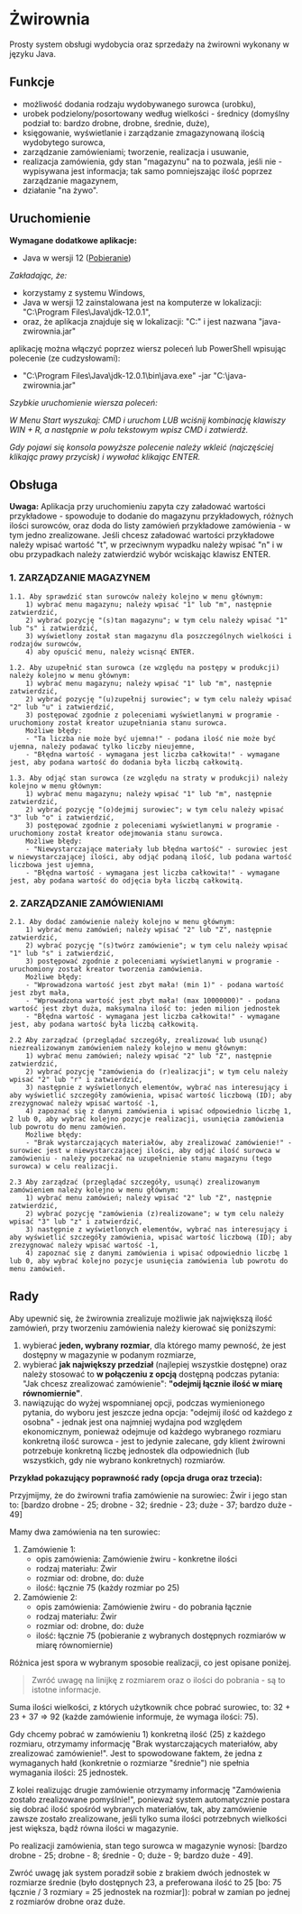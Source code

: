 ﻿# Żwirownia

Prosty system obsługi wydobycia oraz sprzedaży na żwirowni wykonany w języku Java.



## Funkcje
- możliwość dodania rodzaju wydobywanego surowca (urobku),
- urobek podzielony/posortowany według wielkości - średnicy (domyślny podział to: bardzo drobne, drobne, średnie, duże),
- księgowanie, wyświetlanie i zarządzanie zmagazynowaną ilością wydobytego surowca,
- zarządzanie zamówieniami; tworzenie, realizacja i usuwanie,
- realizacja zamówienia, gdy stan "magazynu" na to pozwala, jeśli nie - wypisywana jest informacja; tak samo pomniejszając ilość poprzez zarządzanie magazynem,
- działanie "na żywo".



## Uruchomienie
**Wymagane dodatkowe aplikacje:**
- Java w wersji 12 ([Pobieranie](https://www.oracle.com/technetwork/java/javase/downloads/jdk12-downloads-5295953.html))

_Zakładając, że:_
- korzystamy z systemu Windows,
- Java w wersji 12 zainstalowana jest na komputerze w lokalizacji: "C:\Program Files\Java\jdk-12.0.1",
- oraz, że aplikacja znajduje się w lokalizacji: "C:\" i jest nazwana "java-zwirownia.jar"

aplikację można włączyć poprzez wiersz poleceń lub PowerShell wpisując polecenie (ze cudzysłowami):
- "C:\Program Files\Java\jdk-12.0.1\bin\java.exe" -jar "C:\java-zwirownia.jar"


_Szybkie uruchomienie wiersza poleceń:_

_W Menu Start wyszukaj: CMD i uruchom LUB wciśnij kombinację klawiszy WIN + R, a następnie w polu tekstowym wpisz CMD i zatwierdź._

_Gdy pojawi się konsola powyższe polecenie należy wkleić (najczęściej klikając prawy przycisk) i wywołać klikając ENTER._



## Obsługa
**Uwaga:** Aplikacja przy uruchomieniu zapyta czy załadować wartości przykładowe - spowoduje to dodanie do magazynu przykładowych, różnych ilości surowców, oraz doda do listy zamówień przykładowe zamówienia - w tym jedno zrealizowane.
Jeśli chcesz załadować wartości przykładowe należy wpisać wartość "t", w przeciwnym wypadku należy wpisać "n" i w obu przypadkach należy zatwierdzić wybór wciskając klawisz ENTER.

### 1. ZARZĄDZANIE MAGAZYNEM

    1.1. Aby sprawdzić stan surowców należy kolejno w menu głównym:
        1) wybrać menu magazynu; należy wpisać "1" lub "m", następnie zatwierdzić,
        2) wybrać pozycję "(s)tan magazynu"; w tym celu należy wpisać "1" lub "s" i zatwierdzić,
        3) wyświetlony został stan magazynu dla poszczególnych wielkości i rodzajów surowców,
        4) aby opuścić menu, należy wcisnąć ENTER.

    1.2. Aby uzupełnić stan surowca (ze względu na postępy w produkcji) należy kolejno w menu głównym:
        1) wybrać menu magazynu; należy wpisać "1" lub "m", następnie zatwierdzić,
        2) wybrać pozycję "(u)zupełnij surowiec"; w tym celu należy wpisać "2" lub "u" i zatwierdzić,
        3) postępować zgodnie z poleceniami wyświetlanymi w programie - uruchomiony został kreator uzupełniania stanu surowca.
        Możliwe błędy:
        - "Ta liczba nie może być ujemna!" - podana ilość nie może być ujemna, należy podawać tylko liczby nieujemne,
        - "Błędna wartość - wymagana jest liczba całkowita!" - wymagane jest, aby podana wartość do dodania była liczbą całkowitą.

    1.3. Aby odjąć stan surowca (ze względu na straty w produkcji) należy kolejno w menu głównym:
        1) wybrać menu magazynu; należy wpisać "1" lub "m", następnie zatwierdzić,
        2) wybrać pozycję "(o)dejmij surowiec"; w tym celu należy wpisać "3" lub "o" i zatwierdzić,
        3) postępować zgodnie z poleceniami wyświetlanymi w programie - uruchomiony został kreator odejmowania stanu surowca.
        Możliwe błędy:
        - "Niewystarczające materiały lub błędna wartość" - surowiec jest w niewystarczającej ilości, aby odjąć podaną ilość, lub podana wartość liczbowa jest ujemna,
        - "Błędna wartość - wymagana jest liczba całkowita!" - wymagane jest, aby podana wartość do odjęcia była liczbą całkowitą.

### 2. ZARZĄDZANIE ZAMÓWIENIAMI

    2.1. Aby dodać zamówienie należy kolejno w menu głównym:
        1) wybrać menu zamówień; należy wpisać "2" lub "Z", następnie zatwierdzić,
        2) wybrać pozycję "(s)twórz zamówienie"; w tym celu należy wpisać "1" lub "s" i zatwierdzić,
        3) postępować zgodnie z poleceniami wyświetlanymi w programie - uruchomiony został kreator tworzenia zamówienia.
        Możliwe błędy:
        - "Wprowadzona wartość jest zbyt mała! (min 1)" - podana wartość jest zbyt mała,
        - "Wprowadzona wartość jest zbyt mała! (max 10000000)" - podana wartość jest zbyt duża, maksymalna ilość to: jeden milion jednostek
        - "Błędna wartość - wymagana jest liczba całkowita!" - wymagane jest, aby podana wartość była liczbą całkowitą.

    2.2 Aby zarządzać (przeglądać szczegóły, zrealizować lub usunąć) niezrealizowanym zamówieniem należy kolejno w menu głównym:
        1) wybrać menu zamówień; należy wpisać "2" lub "Z", następnie zatwierdzić,
        2) wybrać pozycję "zamówienia do (r)ealizacji"; w tym celu należy wpisać "2" lub "r" i zatwierdzić,
        3) następnie z wyświetlonych elementów, wybrać nas interesujący i aby wyświetlić szczegóły zamówienia, wpisać wartość liczbową (ID); aby zrezygnować należy wpisać wartość -1,
        4) zapoznać się z danymi zamówienia i wpisać odpowiednio liczbę 1, 2 lub 0, aby wybrać kolejno pozycje realizacji, usunięcia zamówienia lub powrotu do menu zamówień.
        Możliwe błędy:
        - "Brak wystarczających materiałów, aby zrealizować zamówienie!" - surowiec jest w niewystarczającej ilości, aby odjąć ilość surowca w zamówieniu - należy poczekać na uzupełnienie stanu magazynu (tego surowca) w celu realizacji.

    2.3 Aby zarządzać (przeglądać szczegóły, usunąć) zrealizowanym zamówieniem należy kolejno w menu głównym:
        1) wybrać menu zamówień; należy wpisać "2" lub "Z", następnie zatwierdzić,
        2) wybrać pozycję "zamówienia (z)realizowane"; w tym celu należy wpisać "3" lub "z" i zatwierdzić,
        3) następnie z wyświetlonych elementów, wybrać nas interesujący i aby wyświetlić szczegóły zamówienia, wpisać wartość liczbową (ID); aby zrezygnować należy wpisać wartość -1,
        4) zapoznać się z danymi zamówienia i wpisać odpowiednio liczbę 1 lub 0, aby wybrać kolejno pozycje usunięcia zamówienia lub powrotu do menu zamówień.



## Rady
Aby upewnić się, że żwirownia zrealizuje możliwie jak największą ilość zamówień, przy tworzeniu zamówienia należy kierować się poniższymi:
1) wybierać **jeden, wybrany rozmiar**, dla którego mamy pewność, że jest dostępny w magazynie w podanym rozmiarze,
2) wybierać **jak największy przedział** (najlepiej wszystkie dostępne) oraz należy stosować to **w połączeniu z opcją** dostępną podczas pytania: "Jak chcesz zrealizować zamówienie": **"odejmij łącznie ilość w miarę równomiernie"**.
3) nawiązując do wyżej wspomnianej opcji, podczas wymienionego pytania, do wyboru jest jeszcze jedna opcja: "odejmij ilość od każdego z osobna" - jednak jest ona najmniej wydajna pod względem ekonomicznym, ponieważ odejmuje od każdego wybranego rozmiaru konkretną ilość surowca - jest to jedynie zalecane, gdy klient żwirowni potrzebuje konkretną liczbę jednostek dla odpowiednich (lub wszystkich, gdy nie wybrano konkretnych) rozmiarów.


**Przykład pokazujący poprawność rady (opcja druga oraz trzecia):**

Przyjmijmy, że do żwirowni trafia zamówienie na surowiec: Żwir i jego stan to: \[bardzo drobne - 25; drobne - 32; średnie - 23; duże - 37; bardzo duże - 49]

Mamy dwa zamówienia na ten surowiec:
1) Zamówienie 1:
   - opis zamówienia: Zamówienie żwiru - konkretne ilości
   - rodzaj materiału: Żwir
   - rozmiar od: drobne, do: duże
   - ilość: łącznie 75 (każdy rozmiar po 25)
2) Zamówienie 2:
   - opis zamówienia: Zamówienie żwiru - do pobrania łącznie
   - rodzaj materiału: Żwir
   - rozmiar od: drobne, do: duże
   - ilość: łącznie 75 (pobieranie z wybranych dostępnych rozmiarów w miarę równomiernie)
   
Różnica jest spora w wybranym sposobie realizacji, co jest opisane poniżej.

> Zwróć uwagę na linijkę z rozmiarem oraz o ilości do pobrania - są to istotne informacje.

Suma ilości wielkości, z których użytkownik chce pobrać surowiec, to: 32 + 23 + 37 => 92 (każde zamówienie informuje, że wymaga ilości: 75).

Gdy chcemy pobrać w zamówieniu 1) konkretną ilość (25) z każdego rozmiaru, otrzymamy informację "Brak wystarczających materiałów, aby zrealizować zamówienie!".
Jest to spowodowane faktem, że jedna z wymaganych hałd (konkretnie o rozmiarze "średnie") nie spełnia wymagania ilości: 25 jednostek.

Z kolei realizując drugie zamówienie otrzymamy informację "Zamówienia zostało zrealizowane pomyślnie!", ponieważ system automatycznie postara się dobrać ilość spośród wybranych materiałów, tak, aby zamówienie zawsze zostało zrealizowane, jeśli tylko suma ilości potrzebnych wielkości jest większa, bądź równa ilości w magazynie.

Po realizacji zamówienia, stan tego surowca w magazynie wynosi: \[bardzo drobne - 25; drobne - 8; średnie - 0; duże - 9; bardzo duże - 49].

Zwróć uwagę jak system poradził sobie z brakiem dwóch jednostek w rozmiarze średnie (było dostępnych 23, a preferowana ilość to 25 \[bo: 75 łącznie / 3 rozmiary = 25 jednostek na rozmiar]): pobrał w zamian po jednej z rozmiarów drobne oraz duże.

